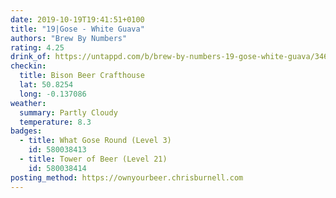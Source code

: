 ```yaml
---
date: 2019-10-19T19:41:51+0100
title: "19|Gose - White Guava"
authors: "Brew By Numbers"
rating: 4.25
drink_of: https://untappd.com/b/brew-by-numbers-19-gose-white-guava/3462257
checkin:
  title: Bison Beer Crafthouse
  lat: 50.8254
  long: -0.137086
weather:
  summary: Partly Cloudy
  temperature: 8.3
badges:
  - title: What Gose Round (Level 3)
    id: 580038413
  - title: Tower of Beer (Level 21)
    id: 580038414
posting_method: https://ownyourbeer.chrisburnell.com
---
```

